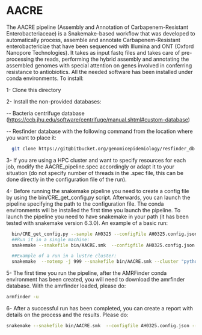 # AACRE
The AACRE pipeline (Assembly and Annotation of Carbapenem-Resistant Enterobacteriaceae) is a Snakemake-based workflow that was developed to automatically process, assemble and annotate Carbapenem-Resistant enterobactericiae that have been sequenced with Illumina and ONT (Oxford Nanopore Technologies). It takes as input fastq files and takes care of pre-processing the reads, performing the hybrid assembly and annotating the assembled genomes with special attention on genes involved in conferring resistance to antiobiotics. 
All the needed software has been installed under conda environments. To install:

1- Clone this directory

2- Install the non-provided databases:

-- Bacteria centrifuge database (https://ccb.jhu.edu/software/centrifuge/manual.shtml#custom-database)


-- Resfinder database with the following command from the location where you want to place it:
```bash
  git clone https://git@bitbucket.org/genomicepidemiology/resfinder_db.git db_resfinder
```

3- If you are using a HPC cluster and want to specify resources for each job, modify the AACRE_pipeline.spec accordingly or adapt it to your situation (do not specify number of threads in the .spec file, this can be done directly in the configuration file of the run).

4- Before running the snakemake pipeline you need to create a config file by using the bin/CRE_get_config.py script. Afterwards, you can launch the pipeline specifying the path to the configuration file. The conda environments will be installed the first time you launch the pipeline. To launch the pipeline you need to have snakemake in your path (it has been tested with snakemake version 6.3.0). An example of a basic run:
```bash
  bin/CRE_get_config.py --sample AH0325 --configFile AH0325.config.json --illumina-reads directory_with_illumina_reads --ont-reads directory_with_ont_reads --sp "Klebsiella pneumoniae" --resfinder-db path/to/resfinder_db
  ##Run it in a single machine:
  snakemake --snakefile bin/AACRE.smk  --configfile AH0325.config.json --is --use-conda --use-envmodules  -np  ##np means "dry-run" it's useful to first check the commands that will be run, remove the -np when you're sure that you want to run them

  ##Example of a run in a lustre cluster:
  snakemake  --notemp -j 999 --snakefile bin/AACRE.smk --cluster "python3 sbatch.py {dependencies}" --configfile AH0325.config.json  --cluster-config AACRE_pipeline.spec --use-conda --use-envmodules --is -np
```

5- The first time you run the pipeline, after the AMRFinder conda environment has been created, you will need to download the amrfinder database. With the amrfinder loaded, please do:
```bash
armfinder -u 
```

6- After a successful run has been completed, you can create a report with details on the process and the results. Please do:
```bash
snakemake --snakefile bin/AACRE.smk  --configfile AH0325.config.json --is --use-conda --use-envmodules --report myreport.zip
```
